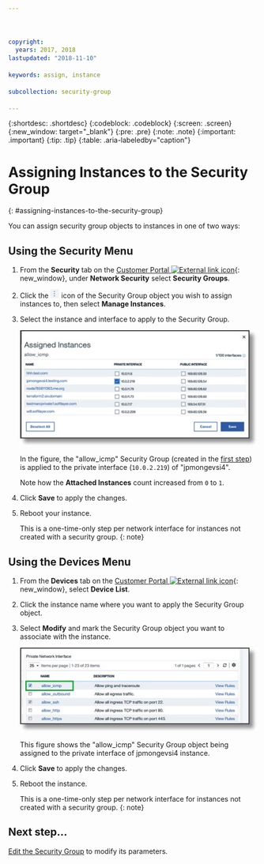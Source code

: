 ```yaml
---



copyright:
  years: 2017, 2018
lastupdated: "2018-11-10"

keywords: assign, instance

subcollection: security-group

---
```


{:shortdesc: .shortdesc}
{:codeblock: .codeblock}
{:screen: .screen}
{:new_window: target="_blank"}
{:pre: .pre}
{:note: .note}
{:important: .important}
{:tip: .tip}
{:table: .aria-labeledby="caption"}

# Assigning Instances to the Security Group
{: #assigning-instances-to-the-security-group}

You can assign security group objects to instances in one of two ways:

## Using the Security Menu

1. From the **Security** tab on the [Customer Portal ![External link icon](../../icons/launch-glyph.svg "External link icon")](https://control.softlayer.com/){: new_window}, under **Network Security** select **Security Groups**.
2. Click the ![More icon](./images/more_icon.jpg) icon of the Security Group object you wish to assign instances to, then select **Manage Instances**.
3. Select the instance and interface to apply to the Security Group.

	![Security Menu Instance](./images/security_assign.jpg)

	In the figure, the "allow_icmp" Security Group (created in the [first step](/docs/infrastructure/security-groups?topic=security-groups-creating-a-security-group)) is applied to the private interface (`10.0.2.219`) of "jpmongevsi4".

	Note how the **Attached Instances** count increased from `0` to `1`.

4. Click **Save** to apply the changes.

5. Reboot your instance.

	This is a one-time-only step per network interface for instances not created with a security group.
  {: note}

## Using the Devices Menu

1. From the **Devices** tab on the [Customer Portal ![External link icon](../../icons/launch-glyph.svg "External link icon")](https://control.softlayer.com/){: new_window}, select **Device List**.
2. Click the instance name where you want to apply the Security Group object.
3. Select **Modify** and mark the Security Group object you want to associate with the instance.

	![Device Menu Instance](./images/device_assign.jpg)

	This figure shows the "allow_icmp" Security Group object being assigned to the private interface of jpmongevsi4 instance.
4. Click **Save** to apply the changes.

5. Reboot the instance.

	This is a one-time-only step per network interface for instances not created with a security group.
  {: note}

## Next step...
[Edit the Security Group](/docs/infrastructure/security-groups?topic=security-groups-editing-a-security-group) to modify its parameters.  
